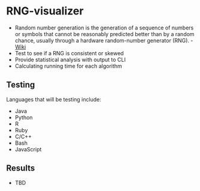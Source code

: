 # RNG-visualizer
- Random number generation is the generation of a sequence of numbers or symbols that cannot be reasonably predicted better than by a random chance, usually through a hardware random-number generator (RNG). - [Wiki](https://en.wikipedia.org/wiki/Random_number_generation)
- Test to see if a RNG is consistent or skewed
- Provide statistical analysis with output to CLI
- Calculating running time for each algorithm

## Testing
Languages that will be testing include:
- Java
- Python
- R
- Ruby
- C/C++
- Bash
- JavaScript

## Results
- TBD
